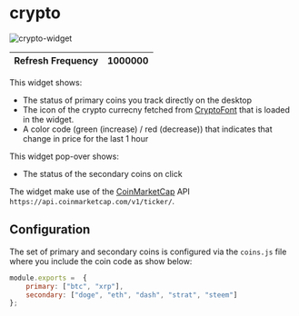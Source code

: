 # crypto

![crypto-widget](https://user-images.githubusercontent.com/550726/66969792-fd718200-f082-11e9-886a-7a7d75b49784.png)

| Refresh Frequency             | 1000000                                                                   |
|-------------------------------|-----------------------------------------------------------------------

This widget shows:
 - The status of primary coins you track directly on the desktop
 - The icon of the crypto currecny fetched from [CryptoFont](https://cryptofont.com/) that is loaded in the widget.
 - A color code (green (increase) / red (decrease)) that indicates that change in price for the last 1 hour

This widget pop-over shows:
 - The status of the secondary coins on click

The widget make use of the [CoinMarketCap](https://coinmarketcap.com/) API `https://api.coinmarketcap.com/v1/ticker/`.

## Configuration

The set of primary and secondary coins is configured via the `coins.js` file where you include the coin code as show below:

```js
module.exports =  {
    primary: ["btc", "xrp"],
    secondary: ["doge", "eth", "dash", "strat", "steem"]
};
```



